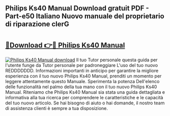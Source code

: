 ## Philips Ks40 Manual Download gratuit PDF - Part-e50 Italiano Nuovo manuale del proprietario di riparazione clerG

# <h2><a href="http://dfepmc0.blite.top/?on=Philips+Ks40+Manual">🔗Download 👉🔴 Philips Ks40 Manual</a></h2>

[![Philips Ks40 Manual download](https://i.imgur.com/lujVjoI.png)](http://dfepmc0.blite.top/?on=Philips+Ks40+Manual)
Il tuo Tutor personale questa guida per l'utente funge da Tutor personale per padroneggiare L'uso del tuo nuovo REDDDDDDD. Informazioni importanti in anticipo per garantire la migliore esperienza con il tuo nuovo Philips Ks40 Manual, prenditi un momento per leggere attentamente questo Manuale. Sperimenta la potenza Dell'elenco delle funzionalità nel palmo della tua mano con il tuo nuovo Philips Ks40 Manual. Riteniamo che Philips Ks40 Manual sia stata una guida dettagliata e informativa alla tua ricerca per comprendere le caratteristiche e le capacità del tuo nuovo articolo. Se hai bisogno di aiuto o hai domande, il nostro team di assistenza clienti è sempre a tua disposizione.
